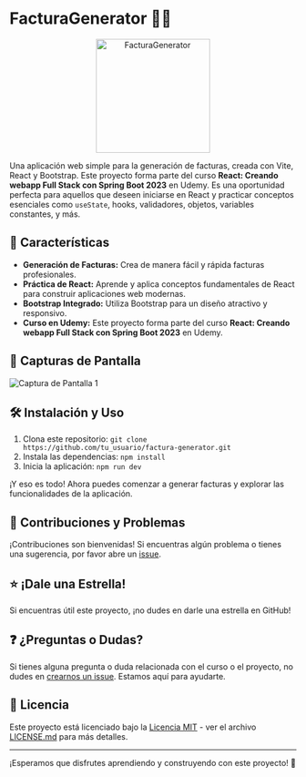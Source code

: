 # FacturaGenerator 🧾💼

<p align="center">
  <img src="https://link_to_your_project_image_or_logo.png" alt="FacturaGenerator" width="200">
</p>

Una aplicación web simple para la generación de facturas, creada con Vite, React y Bootstrap. Este proyecto forma parte del curso **React: Creando webapp Full Stack con Spring Boot 2023** en Udemy. Es una oportunidad perfecta para aquellos que deseen iniciarse en React y practicar conceptos esenciales como `useState`, hooks, validadores, objetos, variables constantes, y más.

## 🚀 Características

- **Generación de Facturas:** Crea de manera fácil y rápida facturas profesionales.
- **Práctica de React:** Aprende y aplica conceptos fundamentales de React para construir aplicaciones web modernas.
- **Bootstrap Integrado:** Utiliza Bootstrap para un diseño atractivo y responsivo.
- **Curso en Udemy:** Este proyecto forma parte del curso **React: Creando webapp Full Stack con Spring Boot 2023** en Udemy.

## 📸 Capturas de Pantalla

![Captura de Pantalla 1](https://link_to_screenshot_1.png)

## 🛠️ Instalación y Uso

1. Clona este repositorio: `git clone https://github.com/tu_usuario/factura-generator.git`
2. Instala las dependencias: `npm install`
3. Inicia la aplicación: `npm run dev`

¡Y eso es todo! Ahora puedes comenzar a generar facturas y explorar las funcionalidades de la aplicación.

## 🤝 Contribuciones y Problemas

¡Contribuciones son bienvenidas! Si encuentras algún problema o tienes una sugerencia, por favor abre un [issue](https://github.com/tu_usuario/factura-generator/issues).

## ⭐ ¡Dale una Estrella!

Si encuentras útil este proyecto, ¡no dudes en darle una estrella en GitHub!

## ❓ ¿Preguntas o Dudas?

Si tienes alguna pregunta o duda relacionada con el curso o el proyecto, no dudes en [crearnos un issue](https://github.com/tu_usuario/factura-generator/issues). Estamos aquí para ayudarte.

## 📜 Licencia

Este proyecto está licenciado bajo la [Licencia MIT](LICENSE.md) - ver el archivo [LICENSE.md](LICENSE.md) para más detalles.

---

¡Esperamos que disfrutes aprendiendo y construyendo con este proyecto! 🚀
